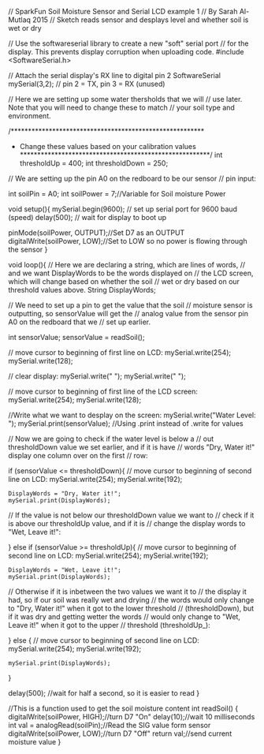 // SparkFun Soil Moisture Sensor and Serial LCD example 1
// By Sarah Al-Mutlaq 2015
// Sketch reads sensor and desplays level and whether soil is wet or dry

// Use the softwareserial library to create a new "soft" serial port
// for the display. This prevents display corruption when uploading code.
#include <SoftwareSerial.h>

// Attach the serial display's RX line to digital pin 2
SoftwareSerial mySerial(3,2); // pin 2 = TX, pin 3 = RX (unused)


// Here we are setting up some water thersholds that we will
// use later. Note that you will need to change these to match
// your soil type and environment.

/********************************************************
 * Change these values based on your calibration values
 *******************************************************/
int thresholdUp = 400;
int thresholdDown = 250;

// We are setting up the pin A0 on the redboard to be our sensor
// pin input:

int soilPin = A0;
int soilPower = 7;//Variable for Soil moisture Power

void setup(){
  mySerial.begin(9600); // set up serial port for 9600 baud (speed)
  delay(500); // wait for display to boot up

  pinMode(soilPower, OUTPUT);//Set D7 as an OUTPUT
  digitalWrite(soilPower, LOW);//Set to LOW so no power is flowing through the sensor
}

void loop(){
  // Here we are declaring a string, which are lines of words,
  // and we want DisplayWords to be the words displayed on
  // the LCD screen, which will change based on whether the soil
  // wet or dry based on our threshold values above.
  String DisplayWords;

  // We need to set up a pin to get the value that the soil
  // moisture sensor is outputting, so sensorValue will get the
  // analog value from the sensor pin A0 on the redboard that we
  // set up earlier.

  int sensorValue;
  sensorValue = readSoil();

  // move cursor to beginning of first line on LCD:
  mySerial.write(254);
  mySerial.write(128);

  // clear display:
  mySerial.write("            	");
  mySerial.write("            	");

  // move cursor to beginning of first line of the LCD screen:
  mySerial.write(254);
  mySerial.write(128);

  //Write what we want to desplay on the screen:
  mySerial.write("Water Level: ");
  mySerial.print(sensorValue); //Using .print instead of .write for values

  // Now we are going to check if the water level is below a
  // out thresholdDown value we set earlier, and if it is have
  // words "Dry, Water it!" display one column over on the first
  // row:

  if (sensorValue <= thresholdDown){
	// move cursor to beginning of second line on LCD:
	mySerial.write(254);
	mySerial.write(192);

	DisplayWords = "Dry, Water it!";
	mySerial.print(DisplayWords);

  // If the value is not below our thresholdDown value we want to
  // check if it is above our thresholdUp value, and if it is
  // change the display words to "Wet, Leave it!":



  } else if (sensorValue >= thresholdUp){
	// move cursor to beginning of second line on LCD:
	mySerial.write(254);
	mySerial.write(192);

	DisplayWords = "Wet, Leave it!";
	mySerial.print(DisplayWords);

  // Otherwise if it is inbetween the two values we want it to
  // the display it had, so if our soil was really wet and drying
  // the words would only change to "Dry, Water it!" when it got to the lower threshold
  // (thresholdDown), but if it was dry and getting wetter the words
  // would only change to "Wet, Leave it!" when it got to the upper
  // threshold (thresholdUp_):

  } else {
	// move cursor to beginning of second line on LCD:
	mySerial.write(254);
	mySerial.write(192);

	mySerial.print(DisplayWords);
  }

  delay(500); //wait for half a second, so it is easier to read
}

//This is a function used to get the soil moisture content
int readSoil()
{
	digitalWrite(soilPower, HIGH);//turn D7 "On"
	delay(10);//wait 10 milliseconds
	int val = analogRead(soilPin);//Read the SIG value form sensor
	digitalWrite(soilPower, LOW);//turn D7 "Off"
	return val;//send current moisture value
}


